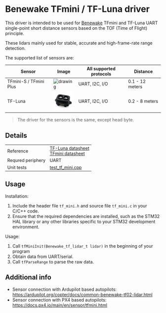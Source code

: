 # Benewake TFmini / TF-Luna driver

This driver is intended to be used for [Benewake](https://en.benewake.com/) TFmini and TF-Luna UART single-point short distance sensors based on the TOF (Time of Flight) principle.

These lidars mainly used for stable, accurate and high-frame-rate range detection.

The supported list of sensors are:

| Sensor      | Image | All supported protocols | Distance |
| ----------- | ----- | ----------------------- | -------- |
| TFmini-S / TFmini Plus | <img src="https://docs.px4.io/main/assets/img/tfmini_hero.d1a57ff6.jpg" alt="drawing" width="64"> | UART, I2C, I/O          | 0.1 - 12 meters |
| TF-Luna     | <img src="https://github.com/ZilantRobotics/libperiph/blob/docs/assets/sensors/rangefinder/tf_luna.jpg?raw=true" alt="drawing" width="64"> | UART, I2C, I/O          | 0.2 - 8 meters |

> The driver for the sensors is the same, except head byte.

## Details

|   |   |
| - | - |
| Reference | [TF-Luna datasheet](https://files.seeedstudio.com/wiki/Grove-TF_Mini_LiDAR/res/SJ-PM-TF-Luna-A03-Product-Manual.pdf) </br> [TFmini datasheet](https://cdn.sparkfun.com/assets/d/9/e/c/d/TFmini-I__C-Product_Manual_V1.1_EN.pdf) |
| Requred periphery | UART |
| Unit tests | [test_tf_mini.cpp](../../../tests/sensors/rangefinder/test_tf_mini.cpp) |

## Usage

Installation:
1. Include the header file `tf_mini.h` and source file `tf_mini.c` in your C/C++ code.
2. Ensure that the required dependencies are installed, such as the STM32 HAL library or any other libraries specific to your STM32 development environment.

Usage:
1. Call `tfMiniInit(Benewake_tf_lidar_t lidar)` in the beginning of your program
2. Obtain data from UART/serial.
3. Call `tfParseRange` to parse the raw data.


## Additional info

- Sensor connection with Ardupilot based autopilots: https://ardupilot.org/copter/docs/common-benewake-tf02-lidar.html
- Sensor connection with PX4 based autopilots: https://docs.px4.io/main/en/sensor/tfmini.html
